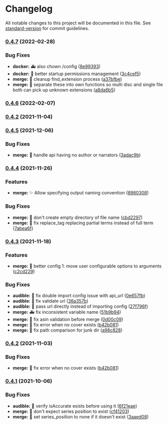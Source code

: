 # Changelog

All notable changes to this project will be documented in this file. See [standard-version](https://github.com/conventional-changelog/standard-version) for commit guidelines.

### [0.4.7](https://github.com/djdembeck/m4b-merge/compare/v0.4.6...v0.4.7) (2022-02-28)


### Bug Fixes

* **docker:** :ambulance: also chown /config ([8e99393](https://github.com/djdembeck/m4b-merge/commit/8e993935e92cd2e49a10cd2abbec4cf394bbee83))
* **docker:** :bug: better startup permissions management ([3c4cef5](https://github.com/djdembeck/m4b-merge/commit/3c4cef567f185e2c690c043b2316c1e4439ed441))
* **merge:** :bug: cleanup find_extension process ([a37bfbe](https://github.com/djdembeck/m4b-merge/commit/a37bfbe96870774d35e3255813932f7ce2e7c518))
* **merge:** :bug: separate these into own functions so multi disc and single file both can pick up unknown extensions ([a8da6b5](https://github.com/djdembeck/m4b-merge/commit/a8da6b5ab3fe726057d4c9b18a7d486f5947990a))

### [0.4.6](https://github.com/djdembeck/m4b-merge/compare/v0.4.5...v0.4.6) (2022-02-07)

### [0.4.2](https://github.com/djdembeck/m4b-merge/compare/v0.4.1...v0.4.2) (2021-11-04)

### [0.4.5](https://github.com/djdembeck/m4b-merge/compare/v0.4.4...v0.4.5) (2021-12-06)


### Bug Fixes

* **merge:** :bug: handle api having no author or narrators ([3adac9b](https://github.com/djdembeck/m4b-merge/commit/3adac9bd66480e1b373f9a17946dbd6c355f1e9e))

### [0.4.4](https://github.com/djdembeck/m4b-merge/compare/v0.4.3...v0.4.4) (2021-11-26)


### Features

* **merge:** :sparkles: Allow specifying output naming convention ([8980308](https://github.com/djdembeck/m4b-merge/commit/89803080db9816b8a71b8ff2d1f5135c2199c4dc))


### Bug Fixes

* **merge:** :bug: don't create empty directory of file name ([cbd2297](https://github.com/djdembeck/m4b-merge/commit/cbd22973d137875a317d68dd444897f44ecb0830))
* **merge:** :bug: fix replace_tag replacing partial terms instead of full term ([7abea6f](https://github.com/djdembeck/m4b-merge/commit/7abea6fd5c08252e4413f42b83ca1ecff5a28479))

### [0.4.3](https://github.com/djdembeck/m4b-merge/compare/v0.4.1...v0.4.3) (2021-11-18)


### Features

* **merge:** :construction: better config 1: move user configurable options to arguments ([c2cd229](https://github.com/djdembeck/m4b-merge/commit/c2cd2292fc8d3b3d50511deaf404e3df487cfb86))


### Bug Fixes

* **audible:** :bug: fix double import config issue with api_url ([0e657fb](https://github.com/djdembeck/m4b-merge/commit/0e657fb0ae2a0a7d58dd53d72110d66e75dfef3b))
* **audible:** :bug: fix validate url ([36a357b](https://github.com/djdembeck/m4b-merge/commit/36a357bbfd030165c09a45e33baae17ee8c20d94))
* **audible:** :bug: pass url directly instead of importing config ([27f796f](https://github.com/djdembeck/m4b-merge/commit/27f796fb01f4d20bf9a12eafe7eb7fc5ff8430d6))
* **merge:** :ambulance: fix  inconsistent variable name ([51b9b94](https://github.com/djdembeck/m4b-merge/commit/51b9b94d1b96d073587a2cf760565cff479ab049))
* **merge:** :bug: fix asin validation before merge ([0d00c09](https://github.com/djdembeck/m4b-merge/commit/0d00c09d07322a34bd18d560e15bac333090bc67))
* **merge:** :bug: fix error when no cover exists ([b42b081](https://github.com/djdembeck/m4b-merge/commit/b42b081bdf28f4c526fedd8bd71870d8252481ea))
* **merge:** :bug: fix path comparison for junk dir ([a98c828](https://github.com/djdembeck/m4b-merge/commit/a98c8287069fbf90a075826848e2433225046992))

### [0.4.2](https://github.com/djdembeck/m4b-merge/compare/v0.4.1...v0.4.2) (2021-11-03)


### Bug Fixes

* **merge:** :bug: fix error when no cover exists ([b42b081](https://github.com/djdembeck/m4b-merge/commit/b42b081bdf28f4c526fedd8bd71870d8252481ea))

### [0.4.1](https://github.com/djdembeck/m4b-merge/compare/v0.3.5...v0.4.1) (2021-10-06)


### Bug Fixes

* **audible:** :bug: verify isAccurate exists before using it ([6f21eae](https://github.com/djdembeck/m4b-merge/commit/6f21eae6c343e14aafb1a4521444b1ad687c8184))
* **merge:** :bug: don't expect series position to exist ([cf41203](https://github.com/djdembeck/m4b-merge/commit/cf412030db3b9d2c67632f6ea1737c478bb3ad20))
* **merge:** :bug: set series_position to none if it doesn't exist ([3aaed08](https://github.com/djdembeck/m4b-merge/commit/3aaed08889f9585ad6b96a4a2f3434f7f0144f00))
